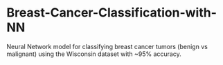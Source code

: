 # Breast-Cancer-Classification-with-NN
Neural Network model for classifying breast cancer tumors (benign vs malignant) using the Wisconsin dataset with ~95% accuracy.
